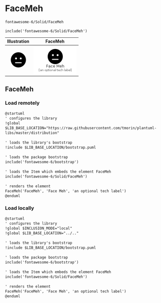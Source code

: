 # FaceMeh


```text
fontawesome-6/Solid/FaceMeh
```

```text
include('fontawesome-6/Solid/FaceMeh')
```



| Illustration | FaceMeh |
| :---: | :---: |
| ![illustration for Illustration](../../fontawesome-6/Solid/FaceMeh.png) | ![illustration for FaceMeh](../../fontawesome-6/Solid/FaceMeh.Local.png) |




## FaceMeh

### Load remotely
```plantuml
@startuml
' configures the library
!global $LIB_BASE_LOCATION="https://raw.githubusercontent.com/tmorin/plantuml-libs/master/distribution"

' loads the library's bootstrap
!include $LIB_BASE_LOCATION/bootstrap.puml

' loads the package bootstrap
include('fontawesome-6/bootstrap')

' loads the Item which embeds the element FaceMeh
include('fontawesome-6/Solid/FaceMeh')

' renders the element
FaceMeh('FaceMeh', 'Face Meh', 'an optional tech label')
@enduml
```

### Load locally
```plantuml
@startuml
' configures the library
!global $INCLUSION_MODE="local"
!global $LIB_BASE_LOCATION="../.."

' loads the library's bootstrap
!include $LIB_BASE_LOCATION/bootstrap.puml

' loads the package bootstrap
include('fontawesome-6/bootstrap')

' loads the Item which embeds the element FaceMeh
include('fontawesome-6/Solid/FaceMeh')

' renders the element
FaceMeh('FaceMeh', 'Face Meh', 'an optional tech label')
@enduml
```

